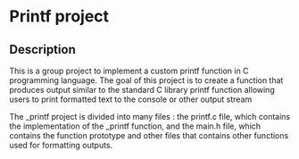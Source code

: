 # Printf project

## Description

This is a group project to implement a custom printf function in C programming language. The goal of this project is to create a function that
produces output  similar to the standard C library printf function allowing users to print formatted text to the console or other output stream 

The _printf project is divided into many files : the printf.c file, which contains the implementation of the _printf function, and the main.h 
file, which contains the function prototype and other files that contains other functions used for formatting outputs.

